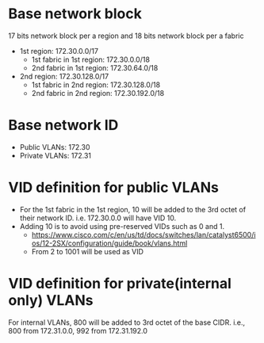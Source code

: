 # Base network block
17 bits network block per a region and 18 bits network block per a fabric
- 1st region: 172.30.0.0/17
  - 1st fabric in 1st region: 172.30.0.0/18
  - 2nd fabric in 1st region: 172.30.64.0/18
- 2nd region: 172.30.128.0/17
  - 1st fabric in 2nd region: 172.30.128.0/18
  - 2nd fabric in 2nd region: 172.30.192.0/18

# Base network ID
- Public VLANs: 172.30
- Private VLANs: 172.31

# VID definition for public VLANs
- For the 1st fabric in the 1st region, 10 will be added to the 3rd octet of their network ID. i.e. 172.30.0.0 will have VID 10.
- Adding 10 is to avoid using pre-reserved VIDs such as 0 and 1.
  - https://www.cisco.com/c/en/us/td/docs/switches/lan/catalyst6500/ios/12-2SX/configuration/guide/book/vlans.html
  - From 2 to 1001 will be used as VID

# VID definition for private(internal only) VLANs
For internal VLANs, 800 will be added to 3rd octet of the base CIDR. i.e., 800 from 172.31.0.0, 992 from 172.31.192.0
